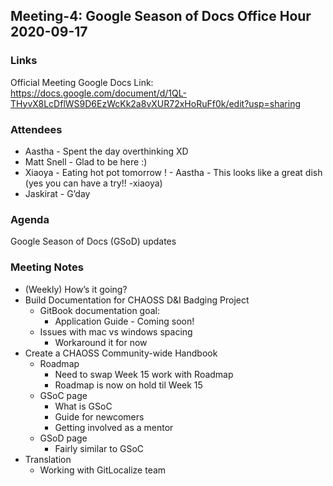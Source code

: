 ## Meeting-4: Google Season of Docs Office Hour 2020-09-17

### Links
Official Meeting Google Docs Link: https://docs.google.com/document/d/1QL-THyvX8LcDflWS9D6EzWcKk2a8vXUR72xHoRuFf0k/edit?usp=sharing

### Attendees
* Aastha - Spent the day overthinking XD
* Matt Snell - Glad to be here :)
* Xiaoya - Eating hot pot tomorrow !  - Aastha - This looks like a great dish (yes you can have a try!! -xiaoya)
* Jaskirat - G’day


### Agenda
Google Season of Docs (GSoD) updates

### Meeting Notes
* (Weekly) How’s it going?
* Build Documentation for CHAOSS D&I Badging Project
  * GitBook documentation goal:
    * Application Guide - Coming soon!
  * Issues with mac vs windows spacing
    * Workaround it for now
* Create a CHAOSS Community-wide Handbook
  * Roadmap
    * Need to swap Week 15 work with Roadmap
    * Roadmap is now on hold til Week 15
  * GSoC page
    * What is GSoC
    * Guide for newcomers
    * Getting involved as a mentor
  * GSoD page
    * Fairly similar to GSoC
* Translation
  * Working with GitLocalize team
